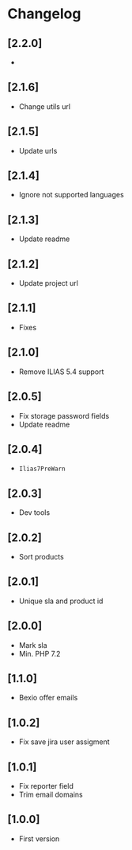 # Changelog

## [2.2.0]
- 

## [2.1.6]
- Change utils url

## [2.1.5]
- Update urls

## [2.1.4]
- Ignore not supported languages

## [2.1.3]
- Update readme

## [2.1.2]
- Update project url

## [2.1.1]
- Fixes

## [2.1.0]
- Remove ILIAS 5.4 support

## [2.0.5]
- Fix storage password fields
- Update readme

## [2.0.4]
- `Ilias7PreWarn`

## [2.0.3]
- Dev tools

## [2.0.2]
- Sort products

## [2.0.1]
- Unique sla and product id

## [2.0.0]
- Mark sla
- Min. PHP 7.2

## [1.1.0]
- Bexio offer emails

## [1.0.2]
- Fix save jira user assigment

## [1.0.1]
- Fix reporter field
- Trim email domains

## [1.0.0]
- First version
